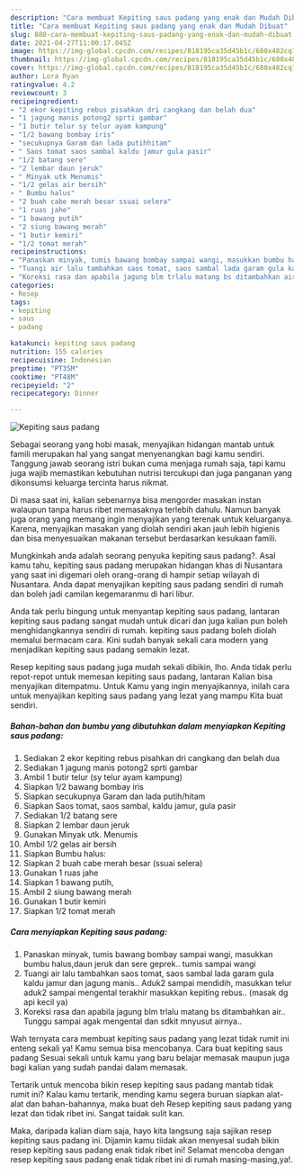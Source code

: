 ```yaml
---
description: "Cara membuat Kepiting saus padang yang enak dan Mudah Dibuat"
title: "Cara membuat Kepiting saus padang yang enak dan Mudah Dibuat"
slug: 880-cara-membuat-kepiting-saus-padang-yang-enak-dan-mudah-dibuat
date: 2021-04-27T11:00:17.045Z
image: https://img-global.cpcdn.com/recipes/818195ca35d45b1c/680x482cq70/kepiting-saus-padang-foto-resep-utama.jpg
thumbnail: https://img-global.cpcdn.com/recipes/818195ca35d45b1c/680x482cq70/kepiting-saus-padang-foto-resep-utama.jpg
cover: https://img-global.cpcdn.com/recipes/818195ca35d45b1c/680x482cq70/kepiting-saus-padang-foto-resep-utama.jpg
author: Lora Ryan
ratingvalue: 4.2
reviewcount: 3
recipeingredient:
- "2 ekor kepiting rebus pisahkan dri cangkang dan belah dua"
- "1 jagung manis potong2 sprti gambar"
- "1 butir telur sy telur ayam kampung"
- "1/2 bawang bombay iris"
- "secukupnya Garam dan lada putihhitam"
- " Saos tomat saos sambal kaldu jamur gula pasir"
- "1/2 batang sere"
- "2 lembar daun jeruk"
- " Minyak utk Menumis"
- "1/2 gelas air bersih"
- " Bumbu halus"
- "2 buah cabe merah besar ssuai selera"
- "1 ruas jahe"
- "1 bawang putih"
- "2 siung bawang merah"
- "1 butir kemiri"
- "1/2 tomat merah"
recipeinstructions:
- "Panaskan minyak, tumis bawang bombay sampai wangi, masukkan bumbu halus,daun jeruk dan sere geprek.. tumis sampai wangi"
- "Tuangi air lalu tambahkan saos tomat, saos sambal lada garam gula kaldu jamur dan jagung manis.. Aduk2 sampai mendidih, masukkan telur aduk2 sampai mengental terakhir masukkan kepiting rebus.. (masak dg api kecil ya)"
- "Koreksi rasa dan apabila jagung blm trlalu matang bs ditambahkan air.. Tunggu sampai agak mengental dan sdkit mnyusut airnya.."
categories:
- Resep
tags:
- kepiting
- saus
- padang

katakunci: kepiting saus padang 
nutrition: 155 calories
recipecuisine: Indonesian
preptime: "PT35M"
cooktime: "PT48M"
recipeyield: "2"
recipecategory: Dinner

---
```



![Kepiting saus padang](https://img-global.cpcdn.com/recipes/818195ca35d45b1c/680x482cq70/kepiting-saus-padang-foto-resep-utama.jpg)

Sebagai seorang yang hobi masak, menyajikan hidangan mantab untuk famili merupakan hal yang sangat menyenangkan bagi kamu sendiri. Tanggung jawab seorang istri bukan cuma menjaga rumah saja, tapi kamu juga wajib memastikan kebutuhan nutrisi tercukupi dan juga panganan yang dikonsumsi keluarga tercinta harus nikmat.

Di masa  saat ini, kalian sebenarnya bisa mengorder masakan instan walaupun tanpa harus ribet memasaknya terlebih dahulu. Namun banyak juga orang yang memang ingin menyajikan yang terenak untuk keluarganya. Karena, menyajikan masakan yang diolah sendiri akan jauh lebih higienis dan bisa menyesuaikan makanan tersebut berdasarkan kesukaan famili. 



Mungkinkah anda adalah seorang penyuka kepiting saus padang?. Asal kamu tahu, kepiting saus padang merupakan hidangan khas di Nusantara yang saat ini digemari oleh orang-orang di hampir setiap wilayah di Nusantara. Anda dapat menyajikan kepiting saus padang sendiri di rumah dan boleh jadi camilan kegemaranmu di hari libur.

Anda tak perlu bingung untuk menyantap kepiting saus padang, lantaran kepiting saus padang sangat mudah untuk dicari dan juga kalian pun boleh menghidangkannya sendiri di rumah. kepiting saus padang boleh diolah memalui bermacam cara. Kini sudah banyak sekali cara modern yang menjadikan kepiting saus padang semakin lezat.

Resep kepiting saus padang juga mudah sekali dibikin, lho. Anda tidak perlu repot-repot untuk memesan kepiting saus padang, lantaran Kalian bisa menyajikan ditempatmu. Untuk Kamu yang ingin menyajikannya, inilah cara untuk menyajikan kepiting saus padang yang lezat yang mampu Kita buat sendiri.

<!--inarticleads1-->

##### Bahan-bahan dan bumbu yang dibutuhkan dalam menyiapkan Kepiting saus padang:

1. Sediakan 2 ekor kepiting rebus pisahkan dri cangkang dan belah dua
1. Sediakan 1 jagung manis potong2 sprti gambar
1. Ambil 1 butir telur (sy telur ayam kampung)
1. Siapkan 1/2 bawang bombay iris
1. Siapkan secukupnya Garam dan lada putih/hitam
1. Siapkan  Saos tomat, saos sambal, kaldu jamur, gula pasir
1. Sediakan 1/2 batang sere
1. Siapkan 2 lembar daun jeruk
1. Gunakan  Minyak utk. Menumis
1. Ambil 1/2 gelas air bersih
1. Siapkan  Bumbu halus:
1. Siapkan 2 buah cabe merah besar (ssuai selera)
1. Gunakan 1 ruas jahe
1. Siapkan 1 bawang putih,
1. Ambil 2 siung bawang merah
1. Gunakan 1 butir kemiri
1. Siapkan 1/2 tomat merah




<!--inarticleads2-->

##### Cara menyiapkan Kepiting saus padang:

1. Panaskan minyak, tumis bawang bombay sampai wangi, masukkan bumbu halus,daun jeruk dan sere geprek.. tumis sampai wangi
1. Tuangi air lalu tambahkan saos tomat, saos sambal lada garam gula kaldu jamur dan jagung manis.. Aduk2 sampai mendidih, masukkan telur aduk2 sampai mengental terakhir masukkan kepiting rebus.. (masak dg api kecil ya)
1. Koreksi rasa dan apabila jagung blm trlalu matang bs ditambahkan air.. Tunggu sampai agak mengental dan sdkit mnyusut airnya..




Wah ternyata cara membuat kepiting saus padang yang lezat tidak rumit ini enteng sekali ya! Kamu semua bisa mencobanya. Cara buat kepiting saus padang Sesuai sekali untuk kamu yang baru belajar memasak maupun juga bagi kalian yang sudah pandai dalam memasak.

Tertarik untuk mencoba bikin resep kepiting saus padang mantab tidak rumit ini? Kalau kamu tertarik, mending kamu segera buruan siapkan alat-alat dan bahan-bahannya, maka buat deh Resep kepiting saus padang yang lezat dan tidak ribet ini. Sangat taidak sulit kan. 

Maka, daripada kalian diam saja, hayo kita langsung saja sajikan resep kepiting saus padang ini. Dijamin kamu tiidak akan menyesal sudah bikin resep kepiting saus padang enak tidak ribet ini! Selamat mencoba dengan resep kepiting saus padang enak tidak ribet ini di rumah masing-masing,ya!.

